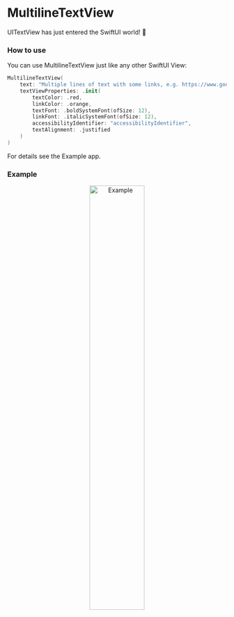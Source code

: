# MultilineTextView
UITextView has just entered the SwiftUI world! 👀

### How to use

You can use MultilineTextView just like any other SwiftUI View:

```swift
MultilineTextView(
    text: "Multiple lines of text with some links, e.g. https://www.google.com, which should be broken into multiple lines at the end of the screen. I just add some more words to make sure that even on larger devices that can be tested too. And here is another link https://www.facebook.com too",
    textViewProperties: .init(
        textColor: .red,
        linkColor: .orange,
        textFont: .boldSystemFont(ofSize: 12),
        linkFont: .italicSystemFont(ofSize: 12),
        accessibilityIdentifier: "accessibilityIdentifier",
        textAlignment: .justified
    )
)
```

For details see the Example app.

### Example

<p style="text-align:center;"><img src="https://github.com/stateman92/MultilineTextView/blob/main/Resources/screenshot.png?raw=true" width="50%" alt="Example"></p>
